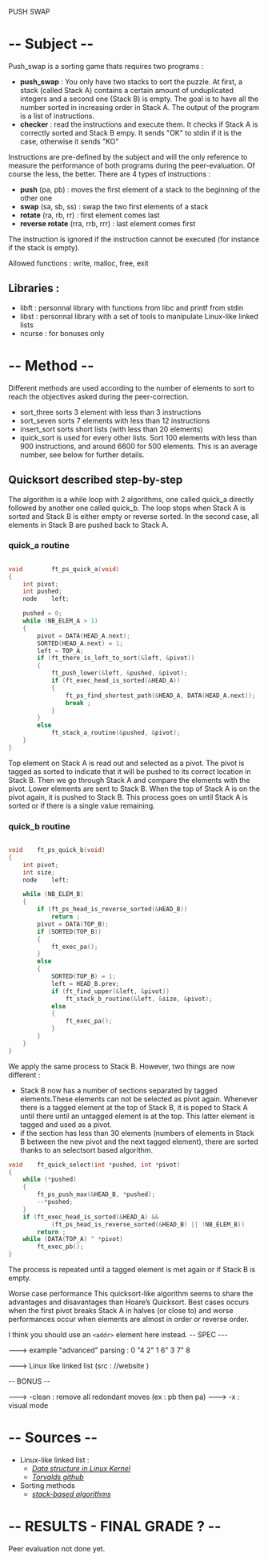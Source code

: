 PUSH SWAP 

# -- Subject --

Push_swap is a sorting game thats requires two programs :
- **push_swap** : You only have two stacks to sort the puzzle. At first, a stack (called Stack A) contains a certain amount of unduplicated integers and a second one (Stack B) is empty. The goal is to have all the number sorted in increasing order in Stack A. The output of the program is a list of instructions.
- **checker** : read the instructions and execute them. It checks if  Stack A is correctly sorted and Stack B empy. It sends "OK" to stdin if it is the case, otherwise it sends "KO"

Instructions are pre-defined by the subject and will the only reference to measure the performance of both programs during the peer-evaluation. Of course the less, the better.
There are 4 types of instructions :
- **push** (pa, pb) : moves the first element of a stack to the beginning of the other one
- **swap** (sa, sb, ss) : swap the two first elements of a stack
- **rotate** (ra, rb, rr) : first element comes last
- **reverse rotate** (rra, rrb, rrr) : last element comes first

The instruction is ignored if the instruction cannot be executed (for instance if the stack is empty).

Allowed functions : write, malloc, free, exit

## Libraries :
- libft : personnal library with functions from libc and printf from stdin
- libst : personnal library with a set of tools to manipulate Linux-like linked lists
- ncurse : for bonuses only

# -- Method --

Different methods are used according to the number of elements to sort to reach the objectives asked during the peer-correction.
- sort_three sorts 3 element with less than 3 instructions
- sort_seven sorts 7 elements with less than 12 instructions
- insert_sort sorts short lists (with less than 20 elements)
- quick_sort is used for every other lists. Sort 100 elements with less than 900 instructions, and around 6600 for 500 elements. This is an average number, see below for further details.

## Quicksort described step-by-step

The algorithm is a while loop with 2 algorithms, one called quick_a directly followed by another one called quick_b. The loop stops when Stack A is sorted and Stack B is either empty or reverse sorted. In the second case, all elements in Stack B are pushed back to Stack A.

### quick_a routine
```C

void		ft_ps_quick_a(void)
{
	int	pivot;
	int	pushed;
	node	left;

	pushed = 0;
	while (NB_ELEM_A > 1)
	{
		pivot = DATA(HEAD_A.next);
		SORTED(HEAD_A.next) = 1;
		left = TOP_A;
		if (ft_there_is_left_to_sort(&left, &pivot))
		{
			ft_push_lower(&left, &pushed, &pivot);
			if (ft_exec_head_is_sorted(&HEAD_A))
			{
				ft_ps_find_shortest_path(&HEAD_A, DATA(HEAD_A.next));
				break ;
			}
		}
		else
			ft_stack_a_routine(&pushed, &pivot);
	}
}
```
Top element on Stack A is read out and selected as a pivot. The pivot is tagged as sorted to indicate that it will be pushed to its correct location in Stack B.
Then we go through Stack A and compare the elements with the pivot. Lower elements are sent to Stack B. When the top of Stack A is on the pivot again, it is pushed to Stack B. This process goes on until Stack A is sorted or if there is a single value remaining.

### quick_b routine
```C

void	ft_ps_quick_b(void)
{
	int	pivot;
	int	size;
	node	left;

	while (NB_ELEM_B)
	{
		if (ft_ps_head_is_reverse_sorted(&HEAD_B))
			return ;
		pivot = DATA(TOP_B);
		if (SORTED(TOP_B))
		{
			ft_exec_pa();
		}
		else
		{
			SORTED(TOP_B) = 1;
			left = HEAD_B.prev;
			if (ft_find_upper(&left, &pivot))
				ft_stack_b_routine(&left, &size, &pivot);
			else
			{
				ft_exec_pa();
			}
		}
	}
}
```
We apply the same process to Stack B. However, two things are now different :
- Stack B now has a number of sections separated by tagged elements.These elements can not be selected as pivot again. Whenever there is a tagged element at the top of Stack B, it is poped to Stack A until there until an untagged element is at the top. This latter element is tagged and used as a pivot.
- if the section has less than 30 elements (numbers of elements in Stack B between the new pivot and the next tagged element), there are sorted thanks to an selectsort based algorithm.
```C
void	ft_quick_select(int *pushed, int *pivot)
{
	while (*pushed)
	{
		ft_ps_push_max(&HEAD_B, *pushed);
		--*pushed;
	}
	if (ft_exec_head_is_sorted(&HEAD_A) &&
			(ft_ps_head_is_reverse_sorted(&HEAD_B) || !NB_ELEM_B))
		return ;
	while (DATA(TOP_A) ^ *pivot)
		ft_exec_pb();
}
```
The process is repeated until a tagged element is met again or if Stack B is empty.

Worse case performance
This quicksort-like algorithm seems to share the advantages and disavantages than Hoare’s Quicksort. Best cases occurs when the first pivot breaks Stack A in halves (or close to) and worse performances occur when elements are almost in order or reverse order.

I think you should use an
`<addr>` element here instead.
-- SPEC ---

---> example "advanced" parsing :  0 "4 2" 1 6"    3  7" 8

---> Linux like linked list (src : //website )





-- BONUS -- 

---> -clean : remove all redondant moves (ex : pb then pa)
---> -x : visual mode

-- Sources --
=============

- Linux-like linked list : 
	- [*Data structure in Linux Kernel*](https://0xax.gitbooks.io/linux-insides/content/DataStructures/dlist.html)
	- [*Torvalds github*](https://github.com/torvalds/linux/blob/master/include/linux/list.h)
- Sorting methods
	- [*stack-based algorithms*](http://liacs.leidenuniv.nl/~rijnjnvan/ds2013/assets/opdrachten/opdracht1-stacksorting.pdf)



-- RESULTS - FINAL GRADE ? --
=============================
Peer evaluation not done yet.
